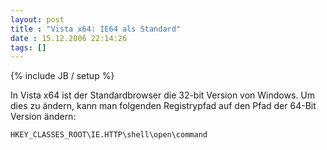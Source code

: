 ```yaml
---
layout: post
title : "Vista x64: IE64 als Standard"
date : 15.12.2006 22:14:26
tags: []
---
```

{% include JB / setup %}

In Vista x64 ist der Standardbrowser die 32-bit Version von Windows. Um dies zu ändern, kann man folgenden Registrypfad auf den Pfad der 64-Bit Version ändern:

`HKEY_CLASSES_ROOT\IE.HTTP\shell\open\command`
